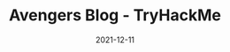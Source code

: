 ---
title: "Avengers Blog - TryHackMe"
date: 2021-12-11
draft: false
description: Hacking Tony Stark's machine!
thumbnail: https://ctf.ac/avengers-blog/thumbnail.jpg
redirect: https://ctf.ac/avengers-blog/
tags: []
categories: ["Write Up"]
---
